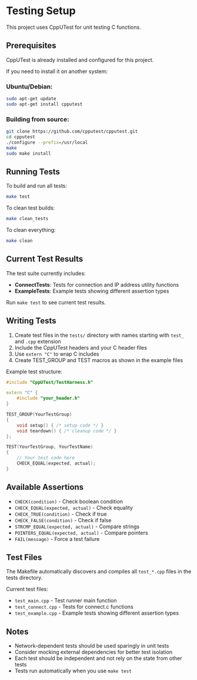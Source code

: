 # Testing Setup

This project uses CppUTest for unit testing C functions.

## Prerequisites

CppUTest is already installed and configured for this project.

If you need to install it on another system:

### Ubuntu/Debian:
```bash
sudo apt-get update
sudo apt-get install cpputest
```

### Building from source:
```bash
git clone https://github.com/cpputest/cpputest.git
cd cpputest
./configure --prefix=/usr/local
make
sudo make install
```

## Running Tests

To build and run all tests:
```bash
make test
```

To clean test builds:
```bash
make clean_tests
```

To clean everything:
```bash
make clean
```

## Current Test Results

The test suite currently includes:
- **ConnectTests**: Tests for connection and IP address utility functions
- **ExampleTests**: Example tests showing different assertion types

Run `make test` to see current test results.

## Writing Tests

1. Create test files in the `tests/` directory with names starting with `test_` and `.cpp` extension
2. Include the CppUTest headers and your C header files
3. Use `extern "C"` to wrap C includes
4. Create TEST_GROUP and TEST macros as shown in the example files

Example test structure:
```cpp
#include "CppUTest/TestHarness.h"

extern "C" {
    #include "your_header.h"
}

TEST_GROUP(YourTestGroup)
{
    void setup() { /* setup code */ }
    void teardown() { /* cleanup code */ }
};

TEST(YourTestGroup, YourTestName)
{
    // Your test code here
    CHECK_EQUAL(expected, actual);
}
```

## Available Assertions

- `CHECK(condition)` - Check boolean condition
- `CHECK_EQUAL(expected, actual)` - Check equality
- `CHECK_TRUE(condition)` - Check if true
- `CHECK_FALSE(condition)` - Check if false
- `STRCMP_EQUAL(expected, actual)` - Compare strings
- `POINTERS_EQUAL(expected, actual)` - Compare pointers
- `FAIL(message)` - Force a test failure

## Test Files

The Makefile automatically discovers and compiles all `test_*.cpp` files in the tests directory.

Current test files:
- `test_main.cpp` - Test runner main function
- `test_connect.cpp` - Tests for connect.c functions
- `test_example.cpp` - Example tests showing different assertion types

## Notes

- Network-dependent tests should be used sparingly in unit tests
- Consider mocking external dependencies for better test isolation
- Each test should be independent and not rely on the state from other tests
- Tests run automatically when you use `make test`
